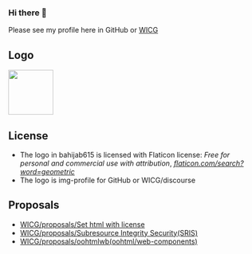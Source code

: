 ### Hi there 👋
Please see my profile here in GitHub or [WICG](https://discourse.wicg.io/u/bahijab615/summary)

## Logo
<img src="https://avatars.githubusercontent.com/u/121401954?s=96&v=4" width="90px"/>

## License
- The logo in bahijab615 is licensed with Flaticon license: *Free for personal and commercial use with attribution*, *[flaticon.com/search?word=geometric](https://www.flaticon.com/search?word=geometric)*
- The logo is img-profile for GitHub or WICG/discourse

## Proposals
- [WICG/proposals/Set html with license](https://github.com/WICG/proposals/issues/85)
- [WICG/proposals/Subresource Integrity Security(SRIS)](https://discourse.wicg.io/t/proposal-subresource-integrity-security-sris/6094)
- [WICG/proposals/oohtmlwb(oohtml/web-components)](https://discourse.wicg.io/t/proposal-oohtmlwb-oohtml-web-components/6091)



